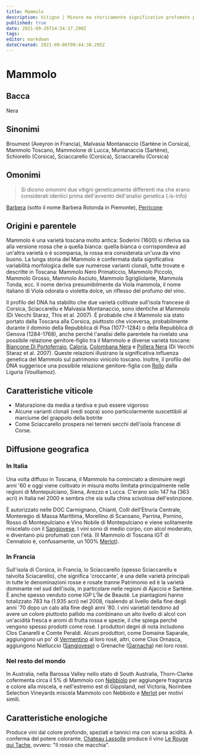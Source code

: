 ```yaml
---
title: Mammolo
description: Vitigno | Minore ma storicamente significativo profumato partner di assemblaggio del Sangiovese dell'Italia centrale, più importante sull'isola francese di Corsica, come Sciaccarello
published: true
date: 2021-09-26T14:54:17.290Z
tags: 
editor: markdown
dateCreated: 2021-09-06T09:44:38.295Z
---
```


# Mammolo

## Bacca
Nera
## Sinonimi
Broumest (Aveyron in Francia), Malvasia Montanaccio (Sartène in Corsica), Mammolo Toscano, Mammolone di Lucca, Muntanaccia (Sartène), Schiorello (Corsica), Sciaccarello  (Corsica), Sciaccarellu (Corsica)

## Omonimi
> Si dicono omonimi due vitigni geneticamente differenti ma che erano considerati identici prima dell'avvento dell'analisi genetica
{.is-info}

[Barbera](/vitigni/bacca-nera/barbera) (sotto il nome Barbera Rotonda in Piemonte), [Perricone](/vitigni/bacca-nera/perricone) 

## Origini e parentele
Mammolo è una varietà toscana molto antica: Soderini (1600) si riferiva sia alla versione rossa che a quella bianca: quella bianca o corrispondeva ad un'altra varietà o è scomparsa, la rossa era considerata un'uva da vino buono. La lunga storia del Mammolo è confermata dalla significativa variabilità morfologica delle sue numerose varianti clonali, tutte trovate e descritte in Toscana: Mammolo Nero Primaticcio, Mammolo Piccolo, Mammolo Grosso, Mammolo Asciuto, Mammolo Sgrigliolante, Mammola Tonda, ecc. Il nome deriva presumibilmente da Viola mammola, il nome italiano di Viola odorata o violetta dolce, un riflesso del profumo del vino.

Il profilo del DNA ha stabilito che due varietà coltivate sull'isola francese di Corsica, Sciaccarellu e Malvasia Montanaccio, sono identiche al Mammolo (Di Vecchi Staraz, This et al. 2007). È probabile che il Mammolo sia stato portato dalla Toscana alla Corsica, piuttosto che viceversa, probabilmente durante il dominio della Repubblica di Pisa (1077-1284) o della Repubblica di Genova (1284-1768), anche perché l'analisi delle parentele ha rivelato una possibile relazione genitore-figlio tra il Mammolo e diverse varietà toscane: [Biancone Di Portoferraio](/vitigni/bacca-bianco/biancone-di-portoferraio), [Caloria](/vitigni/bacca-nera/caloria), [Colombana Nera](/vitigni/bacca-nera/colombana-nera) e [Pollera Nera](/vitigni/bacca-nera/pollera-nera) (Di Vecchi Staraz et al. 2007). Queste relazioni illustrano la significativa influenza genetica del Mammolo sul patrimonio vinicolo toscano. Inoltre, il profilo del DNA suggerisce una possibile relazione genitore-figlia con [Rollo](/vitigni/bacca-nera/rollo) dalla Liguria (Vouillamoz).

## Caratteristiche viticole
- Maturazione da media a tardiva e può essere vigoroso
- Alcune varianti clonali (vedi sopra) sono particolarmente suscettibili al marciume del grappolo della botrite
- Come Sciaccarello prospera nei terreni secchi dell'isola francese di Corse.

## Diffusione geografica

### In Italia
Una volta diffuso in Toscana, il Mammolo ha cominciato a diminuire negli anni '60 e oggi viene coltivato in misura molto limitata principalmente nelle regioni di Montepulciano, Siena, Arezzo e Lucca. C'erano solo 147 ha (363 acri) in Italia nel 2000 e sembra che sia sulla china scivolosa dell'estinzione.

È autorizzato nelle DOC Carmignano, Chianti, Colli dell'Etruria Centrale, Monteregio di Massa Marittima, Morellino di Scansano, Parrina, Pomino, Rosso di Montepulciano e Vino Nobile di Montepulciano e viene solitamente miscelato con il [Sangiovese](/vitigni/Italia/sangiovese). I vini sono di medio corpo, con alcol moderato, e diventano più profumati con l'età. (Il Mammolo di Toscana IGT di Cennatoio è, confusamente, un 100% [Merlot](/vitigni/Francia/merlot)).

### In Francia

Sull'isola di Corsica, in Francia, lo Sciaccarello (spesso Sciaccarellu e talvolta Sciacarello), che significa 'croccante', è una delle varietà principali in tutte le denominazioni rosse e rosate tranne Patrimonio ed è la varietà dominante nel sud dell'isola, in particolare nelle regioni di Ajaccio e Sartène. È anche spesso venduto come IGP L'Île de Beauté. Le piantagioni hanno totalizzato 783 ha (1.935 acri) nel 2008, risalendo al livello della fine degli anni '70 dopo un calo alla fine degli anni '80. I vini varietali tendono ad avere un colore piuttosto pallido ma combinano un alto livello di alcol con un'acidità fresca e aromi di frutta rossa e spezie, il che spiega perché vengono spesso prodotti come rosé. I produttori degni di nota includono Clos Canarelli e Comte Peraldi. Alcuni produttori, come Domaine Saparale, aggiungono un po' di [Vermentino](/vitigni/Italia/vermentino) al loro rosé, altri, come Clos Ornasca, aggiungono Nielluccio ([Sangiovese](/vitigni/Italia/sangiovese)) o Grenache ([Garnacha](/vitigni/Spagna/garnacha)) nei loro rossi.

### Nel resto del mondo

In Australia, nella Barossa Valley nello stato di South Australia, Thorn-Clarke cofermenta circa il 5% di Mammolo con [Nebbiolo](/vitigni/Italia/nebbiolo) per aggiungere fragranza e colore alla miscela, e nell'estremo est di Gippsland, nel Victoria, Norinbee Selection Vineyards miscela Mammolo con Nebbiolo e [Merlot](/vitigni/Francia/merlot) per motivi simili.

## Caratteristiche enologiche
Produce vini dal colore profondo, speziati e tannici ma con scarsa acidità. A conferma del potere colorante, [Chateau Lassolle](/produttori/francia/graves/chateau-lassolle) produce il vino [Le Rouge qui Tache](/vini/francia/graves/rossi/le-rouge-qui-tache), ovvero: "Il rosso che macchia".